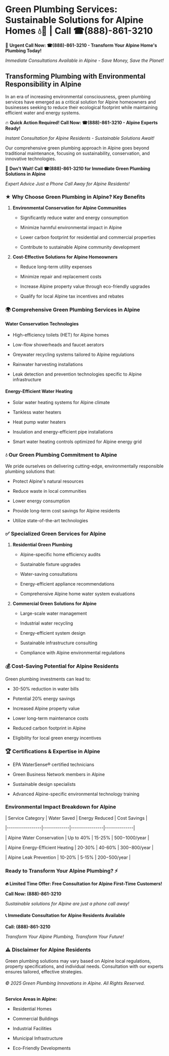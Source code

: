 # Green Plumbing Services: Sustainable Solutions for Alpine Homes 💧🌿 | Call ☎(888)-861-3210

🚨 **Urgent Call Now: ☎(888)-861-3210 - Transform Your Alpine Home's Plumbing Today!**
*Immediate Consultations Available in Alpine - Save Money, Save the Planet!*

## Transforming Plumbing with Environmental Responsibility in Alpine

In an era of increasing environmental consciousness, green plumbing services have emerged as a critical solution for Alpine homeowners and businesses seeking to reduce their ecological footprint while maintaining efficient water and energy systems. 

🔥 **Quick Action Required! Call Now: ☎(888)-861-3210 - Alpine Experts Ready!**
*Instant Consultation for Alpine Residents - Sustainable Solutions Await!*

Our comprehensive green plumbing approach in Alpine goes beyond traditional maintenance, focusing on sustainability, conservation, and innovative technologies.

🚨 **Don't Wait! Call ☎(888)-861-3210 for Immediate Green Plumbing Solutions in Alpine**
*Expert Advice Just a Phone Call Away for Alpine Residents!*

### ★ Why Choose Green Plumbing in Alpine? Key Benefits

1. **Environmental Conservation for Alpine Communities** 
   - Significantly reduce water and energy consumption
   - Minimize harmful environmental impact in Alpine
   - Lower carbon footprint for residential and commercial properties
   - Contribute to sustainable Alpine community development

2. **Cost-Effective Solutions for Alpine Homeowners** 
   - Reduce long-term utility expenses
   - Minimize repair and replacement costs
   - Increase Alpine property value through eco-friendly upgrades
   - Qualify for local Alpine tax incentives and rebates

### 🌍 Comprehensive Green Plumbing Services in Alpine

#### Water Conservation Technologies
- High-efficiency toilets (HET) for Alpine homes
- Low-flow showerheads and faucet aerators
- Greywater recycling systems tailored to Alpine regulations
- Rainwater harvesting installations
- Leak detection and prevention technologies specific to Alpine infrastructure

#### Energy-Efficient Water Heating
- Solar water heating systems for Alpine climate
- Tankless water heaters
- Heat pump water heaters
- Insulation and energy-efficient pipe installations
- Smart water heating controls optimized for Alpine energy grid

### 💧 Our Green Plumbing Commitment to Alpine

We pride ourselves on delivering cutting-edge, environmentally responsible plumbing solutions that:
- Protect Alpine's natural resources
- Reduce waste in local communities
- Lower energy consumption
- Provide long-term cost savings for Alpine residents
- Utilize state-of-the-art technologies

### ✅ Specialized Green Services for Alpine

1. **Residential Green Plumbing**
   - Alpine-specific home efficiency audits
   - Sustainable fixture upgrades
   - Water-saving consultations
   - Energy-efficient appliance recommendations
   - Comprehensive Alpine home water system evaluations

2. **Commercial Green Solutions for Alpine**
   - Large-scale water management
   - Industrial water recycling
   - Energy-efficient system design
   - Sustainable infrastructure consulting
   - Compliance with Alpine environmental regulations

### 💰 Cost-Saving Potential for Alpine Residents

Green plumbing investments can lead to:
- 30-50% reduction in water bills
- Potential 20% energy savings
- Increased Alpine property value
- Lower long-term maintenance costs
- Reduced carbon footprint in Alpine
- Eligibility for local green energy incentives

### 🏆 Certifications & Expertise in Alpine

- EPA WaterSense® certified technicians
- Green Business Network members in Alpine
- Sustainable design specialists
- Advanced Alpine-specific environmental technology training

### Environmental Impact Breakdown for Alpine

| Service Category | Water Saved | Energy Reduced | Cost Savings |
|-----------------|-------------|----------------|--------------|
| Alpine Water Conservation | Up to 40% | 15-25% | $500-$1000/year |
| Alpine Energy-Efficient Heating | 20-30% | 40-60% | $300-$800/year |
| Alpine Leak Prevention | 10-20% | 5-15% | $200-$500/year |

### Ready to Transform Your Alpine Plumbing? ⚡

**🔥 Limited Time Offer: Free Consultation for Alpine First-Time Customers!**

**Call Now: (888)-861-3210**
*Sustainable solutions for Alpine are just a phone call away!*

#### 📞 Immediate Consultation for Alpine Residents Available

**Call: (888)-861-3210**
*Transform Your Alpine Plumbing, Transform Your Future!*

### ⚠️ Disclaimer for Alpine Residents

Green plumbing solutions may vary based on Alpine local regulations, property specifications, and individual needs. Consultation with our experts ensures tailored, effective strategies.

###### © 2025 Green Plumbing Innovations in Alpine. All Rights Reserved.

**Service Areas in Alpine:** 
- Residential Homes
- Commercial Buildings
- Industrial Facilities
- Municipal Infrastructure
- Eco-Friendly Developments